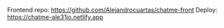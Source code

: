 Frontend repo: https://github.com/Alejandrocuartas/chatme-front
Deploy: https://chatme-ale31jo.netlify.app
